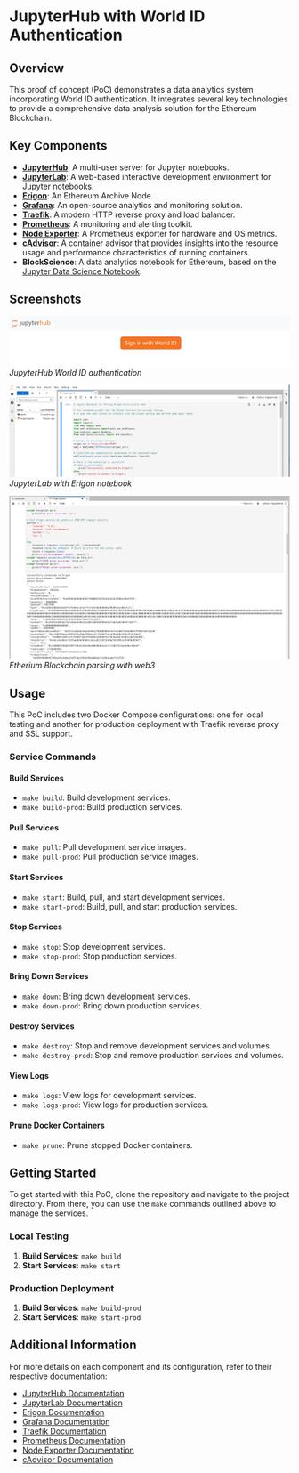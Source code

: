# JupyterHub with World ID Authentication

## Overview

This proof of concept (PoC) demonstrates a data analytics system incorporating World ID authentication. It integrates several key technologies to provide a comprehensive data analysis solution for the Ethereum Blockchain.

## Key Components

- **[JupyterHub](https://jupyterhub.readthedocs.io)**: A multi-user server for Jupyter notebooks.
- **[JupyterLab](https://jupyterlab.readthedocs.io/en/latest/)**: A web-based interactive development environment for Jupyter notebooks.
- **[Erigon](https://erigon.tech/)**: An Ethereum Archive Node.
- **[Grafana](https://grafana.com/grafana/dashboards/)**: An open-source analytics and monitoring solution.
- **[Traefik](https://traefik.io/traefik/)**: A modern HTTP reverse proxy and load balancer.
- **[Prometheus](https://prometheus.io/docs/introduction/overview/)**: A monitoring and alerting toolkit.
- **[Node Exporter](https://prometheus.io/docs/guides/node-exporter/)**: A Prometheus exporter for hardware and OS metrics.
- **[cAdvisor](https://github.com/google/cadvisor)**: A container advisor that provides insights into the resource usage and performance characteristics of running containers.
- **BlockScience**: A data analytics notebook for Ethereum, based on the [Jupyter Data Science Notebook](https://hub.docker.com/r/jupyter/datascience-notebook/).

## Screenshots

![JupyterHub WorldID](jupyter_worldid.png)
*JupyterHub World ID authentication*

![JupyterLab Erigon](jupyter_erigon.png)
*JupyterLab with Erigon notebook*

![JupyterLab Web3](jupyter_web3.png)
*Etherium Blockchain parsing with web3*

## Usage

This PoC includes two Docker Compose configurations: one for local testing and another for production deployment with Traefik reverse proxy and SSL support.

### Service Commands

#### Build Services

- `make build`: Build development services.
- `make build-prod`: Build production services.

#### Pull Services

- `make pull`: Pull development service images.
- `make pull-prod`: Pull production service images.

#### Start Services

- `make start`: Build, pull, and start development services.
- `make start-prod`: Build, pull, and start production services.

#### Stop Services

- `make stop`: Stop development services.
- `make stop-prod`: Stop production services.

#### Bring Down Services

- `make down`: Bring down development services.
- `make down-prod`: Bring down production services.

#### Destroy Services

- `make destroy`: Stop and remove development services and volumes.
- `make destroy-prod`: Stop and remove production services and volumes.

#### View Logs

- `make logs`: View logs for development services.
- `make logs-prod`: View logs for production services.

#### Prune Docker Containers

- `make prune`: Prune stopped Docker containers.

## Getting Started

To get started with this PoC, clone the repository and navigate to the project directory. From there, you can use the `make` commands outlined above to manage the services.

### Local Testing

1. **Build Services**: `make build`
2. **Start Services**: `make start`

### Production Deployment

1. **Build Services**: `make build-prod`
2. **Start Services**: `make start-prod`

## Additional Information

For more details on each component and its configuration, refer to their respective documentation:

- [JupyterHub Documentation](https://jupyterhub.readthedocs.io)
- [JupyterLab Documentation](https://jupyterlab.readthedocs.io/en/latest/)
- [Erigon Documentation](https://erigon.tech/)
- [Grafana Documentation](https://grafana.com/grafana/dashboards/)
- [Traefik Documentation](https://traefik.io/traefik/)
- [Prometheus Documentation](https://prometheus.io/docs/introduction/overview/)
- [Node Exporter Documentation](https://prometheus.io/docs/guides/node-exporter/)
- [cAdvisor Documentation](https://github.com/google/cadvisor)
